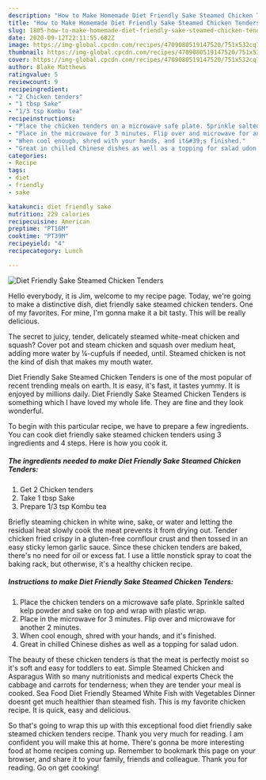 ```yaml
---
description: "How to Make Homemade Diet Friendly Sake Steamed Chicken Tenders"
title: "How to Make Homemade Diet Friendly Sake Steamed Chicken Tenders"
slug: 1805-how-to-make-homemade-diet-friendly-sake-steamed-chicken-tenders
date: 2020-09-12T22:11:55.682Z
image: https://img-global.cpcdn.com/recipes/4709080519147520/751x532cq70/diet-friendly-sake-steamed-chicken-tenders-recipe-main-photo.jpg
thumbnail: https://img-global.cpcdn.com/recipes/4709080519147520/751x532cq70/diet-friendly-sake-steamed-chicken-tenders-recipe-main-photo.jpg
cover: https://img-global.cpcdn.com/recipes/4709080519147520/751x532cq70/diet-friendly-sake-steamed-chicken-tenders-recipe-main-photo.jpg
author: Blake Matthews
ratingvalue: 5
reviewcount: 9
recipeingredient:
- "2 Chicken tenders"
- "1 tbsp Sake"
- "1/3 tsp Kombu tea"
recipeinstructions:
- "Place the chicken tenders on a microwave safe plate. Sprinkle salted kelp powder and sake on top and wrap with plastic wrap."
- "Place in the microwave for 3 minutes. Flip over and microwave for another 2 minutes."
- "When cool enough, shred with your hands, and it&#39;s finished."
- "Great in chilled Chinese dishes as well as a topping for salad udon."
categories:
- Recipe
tags:
- diet
- friendly
- sake

katakunci: diet friendly sake 
nutrition: 229 calories
recipecuisine: American
preptime: "PT16M"
cooktime: "PT39M"
recipeyield: "4"
recipecategory: Lunch

---
```



![Diet Friendly Sake Steamed Chicken Tenders](https://img-global.cpcdn.com/recipes/4709080519147520/751x532cq70/diet-friendly-sake-steamed-chicken-tenders-recipe-main-photo.jpg)

Hello everybody, it is Jim, welcome to my recipe page. Today, we're going to make a distinctive dish, diet friendly sake steamed chicken tenders. One of my favorites. For mine, I'm gonna make it a bit tasty. This will be really delicious.

The secret to juicy, tender, delicately steamed white-meat chicken and squash? Cover pot and steam chicken and squash over medium heat, adding more water by ¼-cupfuls if needed, until. Steamed chicken is not the kind of dish that makes my mouth water.

Diet Friendly Sake Steamed Chicken Tenders is one of the most popular of recent trending meals on earth. It is easy, it's fast, it tastes yummy. It is enjoyed by millions daily. Diet Friendly Sake Steamed Chicken Tenders is something which I have loved my whole life. They are fine and they look wonderful.


To begin with this particular recipe, we have to prepare a few ingredients. You can cook diet friendly sake steamed chicken tenders using 3 ingredients and 4 steps. Here is how you cook it.

<!--inarticleads1-->

##### The ingredients needed to make Diet Friendly Sake Steamed Chicken Tenders:

1. Get 2 Chicken tenders
1. Take 1 tbsp Sake
1. Prepare 1/3 tsp Kombu tea


Briefly steaming chicken in white wine, sake, or water and letting the residual heat slowly cook the meat prevents it from drying out. Tender chicken fried crispy in a gluten-free cornflour crust and then tossed in an easy sticky lemon garlic sauce. Since these chicken tenders are baked, there&#39;s no need for oil or excess fat. I use a little nonstick spray to coat the baking rack, but otherwise, it&#39;s a healthy chicken recipe. 

<!--inarticleads2-->

##### Instructions to make Diet Friendly Sake Steamed Chicken Tenders:

1. Place the chicken tenders on a microwave safe plate. Sprinkle salted kelp powder and sake on top and wrap with plastic wrap.
1. Place in the microwave for 3 minutes. Flip over and microwave for another 2 minutes.
1. When cool enough, shred with your hands, and it&#39;s finished.
1. Great in chilled Chinese dishes as well as a topping for salad udon.


The beauty of these chicken tenders is that the meat is perfectly moist so it&#39;s soft and easy for toddlers to eat. Simple Steamed Chicken and Asparagus With so many nutritionists and medical experts Check the cabbage and carrots for tenderness; when they are tender your meal is cooked. Sea Food Diet Friendly Steamed White Fish with Vegetables Dinner doesnt get much healthier than steamed fish. This is my favorite chicken recipe. It is quick, easy and delicious. 

So that's going to wrap this up with this exceptional food diet friendly sake steamed chicken tenders recipe. Thank you very much for reading. I am confident you will make this at home. There's gonna be more interesting food at home recipes coming up. Remember to bookmark this page on your browser, and share it to your family, friends and colleague. Thank you for reading. Go on get cooking!
